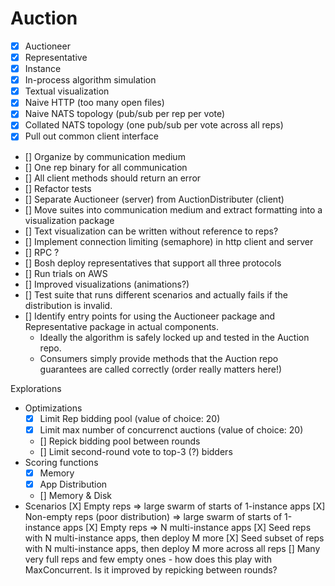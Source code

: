 # Auction

- [X] Auctioneer
- [X] Representative
- [X] Instance
- [X] In-process algorithm simulation
- [X] Textual visualization
- [X] Naive HTTP (too many open files)
- [X] Naive NATS topology (pub/sub per rep per vote)
- [X] Collated NATS topology (one pub/sub per vote across all reps)
- [X] Pull out common client interface
- [] Organize by communication medium
- [] One rep binary for all communication
- [] All client methods should return an error
- [] Refactor tests
- [] Separate Auctioneer (server) from AuctionDistributer (client)
- [] Move suites into communication medium and extract formatting into a visualization package
- [] Text visualization can be written without reference to reps?
- [] Implement connection limiting (semaphore) in http client and server
- [] RPC ?
- [] Bosh deploy representatives that support all three protocols
- [] Run trials on AWS
- [] Improved visualizations (animations?)
- [] Test suite that runs different scenarios and actually fails if the distribution is invalid.
- [] Identify entry points for using the Auctioneer package and Representative package in actual components.
    - Ideally the algorithm is safely locked up and tested in the Auction repo.
    - Consumers simply provide methods that the Auction repo guarantees are called correctly (order really matters here!)

Explorations

- Optimizations
    - [X] Limit Rep bidding pool (value of choice: 20)
    - [X] Limit max number of concurrenct auctions (value of choice: 20)
    - [] Repick bidding pool between rounds
    - [] Limit second-round vote to top-3 (?) bidders
- Scoring functions
    - [X] Memory
    - [X] App Distribution
    - [] Memory & Disk
- Scenarios
    [X] Empty reps => large swarm of starts of 1-instance apps
    [X] Non-empty reps (poor distribution) => large swarm of starts of 1-instance apps
    [X] Empty reps => N multi-instance apps
    [X] Seed reps with N multi-instance apps, then deploy M more
    [X] Seed subset of reps with N multi-instance apps, then deploy M more across all reps
    [] Many very full reps and few empty ones - how does this play with MaxConcurrent.  Is it improved by repicking between rounds?